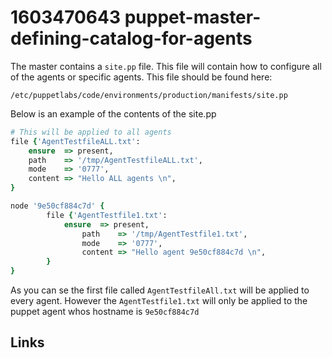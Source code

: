 # 1603470643 puppet-master-defining-catalog-for-agents
The master contains a `site.pp` file. This file will contain how to configure all of the agents or specific agents. This file should be found here:
```
/etc/puppetlabs/code/environments/production/manifests/site.pp
```

Below is an example of the contents of the site.pp
```ruby
# This will be applied to all agents
file {'AgentTestfileALL.txt':
    ensure  => present,
    path    => '/tmp/AgentTestfileALL.txt',
    mode    => '0777',
    content => "Hello ALL agents \n",
}

node '9e50cf884c7d' {
        file {'AgentTestfile1.txt':
            ensure  => present,
                path    => '/tmp/AgentTestfile1.txt',
                mode    => '0777',
                content => "Hello agent 9e50cf884c7d \n",
        }
}
```

As you can se the first file called `AgentTestfileAll.txt` will be applied to every agent.
However the `AgentTestfile1.txt` will only be applied to the puppet agent whos hostname is `9e50cf884c7d`


## Links
